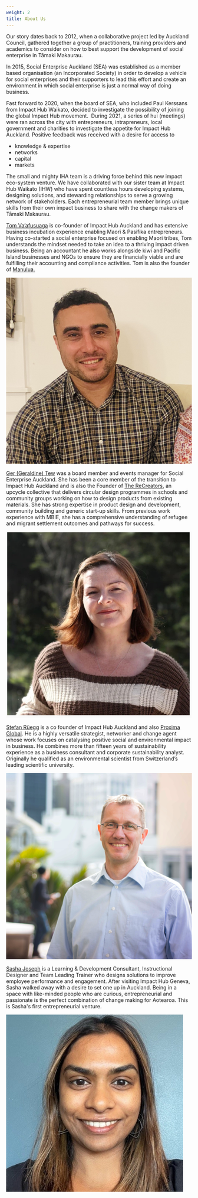 ```yaml
---
weight: 2
title: About Us
---
```

Our story dates back to 2012, when a collaborative project led by Auckland Council, gathered together a group of practitioners, training providers and academics to consider on how to best support the development of social enterprise in Tāmaki Makaurau.

In 2015, Social Enterprise Auckland (SEA) was established as a member based organisation (an Incorporated Society) in order to develop a vehicle for social enterprises and their supporters to lead this effort and create an environment in which social enterprise is just a normal way of doing business.

Fast forward to 2020, when the board of SEA, who included Paul Kerssans from Impact Hub Waikato, decided to investigate the possibility of joining the global Impact Hub movement.  During 2021, a series of hui (meetings) were ran across the city with entrepreneurs, intrapreneurs, local government and charities to investigate the appetite for Impact Hub Auckland. Positive feedback was received with a desire for access to

* knowledge & expertise
* networks
* capital
* markets

The small and mighty IHA team is a driving force behind this new impact eco-system venture. We have collaborated with our sister team at Impact Hub Waikato (IHW) who have spent countless hours developing systems, designing solutions, and stewarding relationships to serve a growing network of stakeholders. Each entrepreneurial team member brings unique skills from their own impact business to share with the change makers of Tāmaki Makaurau.

[Tom Va’afusuaga](https://www.linkedin.com/in/tom-vaafusuaga/) is co-founder of Impact Hub Auckland and has extensive business incubation experience enabling Maori & Pasifika entrepreneurs. Having co-started a social enterprise focused on enabling Maori tribes, Tom understands the mindset needed to take an idea to a thriving impact driven business. Being an accountant he also works alongside kiwi and Pacific Island businesses and NGOs to ensure they are financially viable and are fulfilling their accounting and compliance activities. Tom is also the founder of [Manulua.](https://www.manulua.co.nz/)

![Tom Vaafusuaga](img_0148.jpg "Tom Vaafusuaga")

[Ger (Geraldine) Tew](https://www.linkedin.com/in/geraldine-tew-19924957/) was a board member and events manager for Social Enterprise Auckland. She has been a core member of the transition to Impact Hub Auckland and is also the Founder of [The ReCreators](https://therecreators.co.nz/), an upcycle collective that delivers circular design programmes in schools and community groups working on how to design products from existing materials. She has strong expertise in product design and development, community building and generic start-up skills. From previous work experience with MBIE, she has a comprehensive understanding of refugee and migrant settlement outcomes and pathways for success. 

![Ger Tew](ger-tew.jpg "Ger Tew")

[Stefan Rüegg](https://www.linkedin.com/in/stefan-r%C3%BCegg-b488296/) is a co founder of Impact Hub Auckland and also [Proxima Global](http://proxima.global/). He is a highly versatile strategist, networker and change agent whose work focuses on catalysing positive social and environmental impact in business. He combines more than fifteen years of sustainability experience as a business consultant and corporate sustainability analyst. Originally he qualified as an environmental scientist from Switzerland’s leading scientific university.

![Stefan Rüegg](stefan-photo-sq.jpg "Stefan Rüegg")



[Sasha Joseph](https://www.linkedin.com/in/sasha-joseph-4a248522a/) is a Learning & Development Consultant, Instructional Designer and Team Leading Trainer who designs solutions to improve employee performance and engagement. After visiting Impact Hub Geneva, Sasha walked away with a desire to set one up in Auckland. Being in a space with like-minded people who are curious, entrepreneurial and passionate is the perfect combination of change making for Aotearoa. This is Sasha's first entrepreneurial venture.

![Sasha Joseph](sasha-sq.jpg "Sasha Joseph")